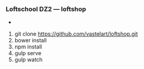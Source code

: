 ### Loftschool DZ2 — loftshop
-
1. git clone https://github.com/vastelart/loftshop.git
2. bower install
3. npm install
4. gulp serve
5. gulp watch
